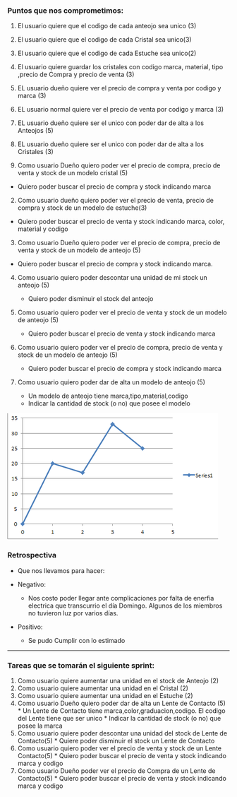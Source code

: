 ### Puntos que nos comprometimos:

1. El usuario quiere que el codigo de cada anteojo sea unico (3)
2. El usuario quiere que el codigo de cada Cristal sea unico(3)
3. El usuario quiere que el codigo de cada Estuche sea unico(2)
4. El usuario quiere guardar los cristales con codigo marca, material, tipo ,precio de Compra y precio de venta (3)
5. EL usuario  dueño quiere ver el precio de compra  y venta por codigo y marca (3)
6. EL usuario  normal quiere ver el precio de venta   por codigo y marca (3)
7. EL usuario  dueño quiere ser el unico con poder dar de alta a los Anteojos (5)
8. EL usuario  dueño quiere ser el unico con poder dar de alta a los Cristales (3)


1. Como usuario Dueño quiero poder ver el precio de compra, precio de venta y stock de un modelo cristal (5)
* Quiero poder buscar el precio de compra y stock indicando marca


2. Como usuario dueño quiero poder ver el precio de venta, precio de compra y stock de un modelo de estuche(3)
* Quiero poder buscar el precio de venta y stock indicando marca, color, material y codigo


3. Como usuario Dueño quiero poder ver el precio de compra, precio de venta y stock de un modelo de anteojo (5)
* Quiero poder buscar el precio de compra y stock indicando marca.


4. Como usuario quiero poder descontar una unidad de mi stock un anteojo (5)
    * Quiero poder disminuir el stock del anteojo


5. Como usuario quiero poder ver el precio de venta y stock de un modelo de anteojo (5)
    * Quiero poder buscar el precio de venta y stock indicando marca

6. Como usuario quiero poder ver el precio de compra, precio de venta y stock de un modelo de anteojo (5)
    * Quiero poder buscar el precio de compra y stock indicando marca


10. Como usuario quiero poder dar de alta un modelo de anteojo (5)
    * Un modelo de anteojo tiene marca,tipo,material,codigo
    * Indicar la cantidad de stock (o no) que posee el modelo
       


![grafico de velocidad](https://github.com/Miloro/ProyectoJordan/blob/dev/Sprints/sprint4/grafico%20de%20Veocidad%20.png)

### Retrospectiva

* Que nos llevamos para hacer:
    
* Negativo:
     * Nos costo poder llegar ante complicaciones por falta de enerfia electrica que transcurrio el día Domingo. Algunos de los miembros no tuvieron luz por varios días. 

* Positivo:
    * Se pudo Cumplir con lo estimado
    

---

### Tareas que se tomarán el siguiente sprint:


1. Como usuario quiere aumentar  una unidad  en el stock de Anteojo  (2)
2. Como usuario quiere aumentar  una unidad  en el Cristal (2)
3. Como usuario quiere aumentar  una unidad  en el Estuche (2)
4. Como usuario Dueño quiero poder dar de alta un Lente de Contacto (5)
       * Un Lente de Contacto  tiene marca,color,graduacion,codigo. El codigo del Lente tiene que ser unico
       * Indicar la cantidad de stock (o no) que posee la marca
5. Como usuario quiere poder descontar una unidad del stock de Lente de Contacto(5)
       * Quiere poder disminuir el stock  un Lente de Contacto
6. Como usuario  quiero poder ver el precio de venta y stock de un Lente Contacto(5)
       * Quiero poder buscar el precio de venta y stock indicando marca y codigo
7. Como usuario Dueño poder ver el precio de Compra de un Lente de Contacto(5)
       * Quiero poder buscar el precio de venta y stock indicando marca y codigo
 





